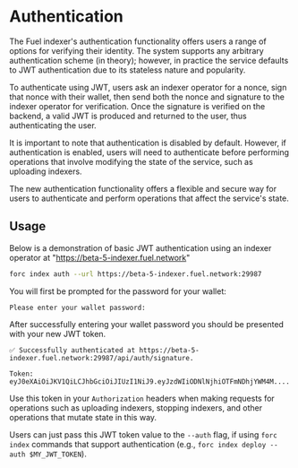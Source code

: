 # Authentication

The Fuel indexer's authentication functionality offers users a range of options for verifying their identity. The system supports any arbitrary authentication scheme (in theory); however, in practice the service defaults to JWT authentication due to its stateless nature and popularity.

To authenticate using JWT, users ask an indexer operator for a nonce, sign that nonce with their wallet, then send both the nonce and signature to the indexer operator for verification. Once the signature is verified on the backend, a valid JWT is produced and returned to the user, thus authenticating the user.

It is important to note that authentication is disabled by default. However, if authentication is enabled, users will need to authenticate before performing operations that involve modifying the state of the service, such as uploading indexers.

The new authentication functionality offers a flexible and secure way for users to authenticate and perform operations that affect the service's state.

## Usage

Below is a demonstration of basic JWT authentication using an indexer operator at "https://beta-5-indexer.fuel.network"

```bash
forc index auth --url https://beta-5-indexer.fuel.network:29987
```

You will first be prompted for the password for your wallet:

```text
Please enter your wallet password:
```

After successfully entering your wallet password you should be presented with your new JWT token.

```text
✅ Successfully authenticated at https://beta-5-indexer.fuel.network:29987/api/auth/signature.

Token: eyJ0eXAiOiJKV1QiLCJhbGciOiJIUzI1NiJ9.eyJzdWIiODNlNjhiOTFmNDhjYWM4M....
```

Use this token in your `Authorization` headers when making requests for operations such as uploading indexers, stopping indexers, and other operations that mutate state in this way.

Users can just pass this JWT token value to the `--auth` flag, if using `forc index` commands that support authentication (e.g., `forc index deploy --auth $MY_JWT_TOKEN`).
